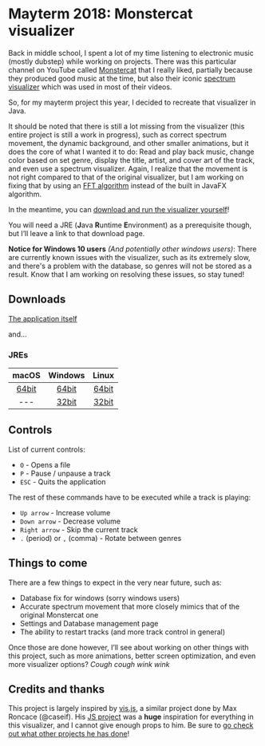 # Mayterm 2018: Monstercat visualizer 
Back in middle school, I spent a lot of my time listening to electronic music (mostly dubstep) while working on projects. There was this particular channel on YouTube called [Monstercat][1] that I really liked, partially because they produced good music at the time, but also their iconic [spectrum visualizer][2] which was used in most of their videos.

So, for my mayterm project this year, I decided to recreate that visualizer in Java.

It should be noted that there is still a lot missing from the visualizer (this entire project is still a work in progress), such as correct spectrum movement, the dynamic background, and other smaller animations, but it does the core of what I wanted it to do: Read and play back music, change color based on set genre, display the title, artist, and cover art of the track, and even use a spectrum visualizer. Again, I realize that the movement is not right compared to that of the original visualizer, but I am working on fixing that by using an [FFT algorithm][3] instead of the built in JavaFX algorithm.

In the meantime, you can [download and run the visualizer yourself][4]!

You will need a JRE (**J**ava **R**untime **E**nvironment) as a prerequisite though, but I’ll leave a link to that download page.

**Notice for Windows 10 users** *(And potentially other windows users)*: There are currently known issues with the visualizer, such as its extremely slow, and there's a problem with the database, so genres will not be stored as a result. Know that I am working on resolving these issues, so stay tuned!

## Downloads
[The application itself][4]

and...

### JREs

|   macOS   |  Windows  |   Linux   |
|:---------:|:---------:|:---------:|
| [64bit][5] | [64bit][6] | [64bit][7] |
|    ---    | [32bit][8] | [32bit][9] |



## Controls
List of current controls:
* `O` - Opens a file
* `P` - Pause / unpause a track
* `ESC` - Quits the application


The rest of these commands have to be executed while a track is playing:
* `Up arrow` - Increase volume
* `Down arrow` - Decrease volume
* `Right arrow` - Skip the current track
* `.` (period) or `,` (comma) - Rotate between genres



## Things to come

There are a few things to expect in the very near future, such as:
* Database fix for windows (sorry windows users)
* Accurate spectrum movement that more closely mimics that of the original Monstercat one
* Settings and Database management page
* The ability to restart tracks (and more track control in general)

Once those are done however, I’ll see about working on other things with this project, such as more animations, better screen optimization, and even more visualizer options? *Cough cough wink wink*



## Credits and thanks

This project is largely inspired by [vis.js][10], a similar project done by Max Roncace (@caseif). His [JS project][10] was a **huge** inspiration for everything in this visualizer, and I cannot give enough props to him. Be sure to [go check out what other projects he has done][11]!


[1]: https://www.youtube.com/user/MonstercatMedia/ "Here’s the channel"
[2]: https://www.youtube.com/watch?v=RhzJGZ5lzgM "Here’s an example of what I mean"
[3]: https://en.wikipedia.org/wiki/Fast_Fourier_transform
[4]: https://github.com/jeffrypig23/Mayterm/blob/master/Release.jar?raw=true "Download"
[5]: http://www.oracle.com/technetwork/java/javase/downloads/jre8-downloads-2133155.html
[6]: http://www.oracle.com/technetwork/java/javase/downloads/jre8-downloads-2133155.html
[7]: http://www.oracle.com/technetwork/java/javase/downloads/jre8-downloads-2133155.html
[8]: http://www.oracle.com/technetwork/java/javase/downloads/jre8-downloads-2133155.html
[9]: http://www.oracle.com/technetwork/java/javase/downloads/jre8-downloads-2133155.html
[10]: https://github.com/caseif/vis.js "Monstercat visualizer in JavaScript and three.js."
[11]: https://github.com/caseif

